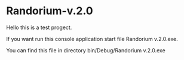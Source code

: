 # Randorium-v.2.0
 

Hello this is a test progect.

If you want run this console application start file Randorium v.2.0.exe.

You can find this file in directory bin/Debug/Randorium v.2.0.exe